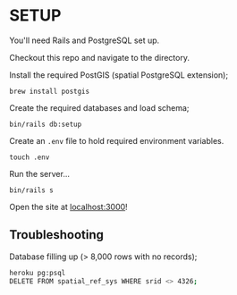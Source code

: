 # SETUP

You'll need Rails and PostgreSQL set up.

Checkout this repo and navigate to the directory.

Install the required PostGIS (spatial PostgreSQL extension);

```
brew install postgis
```

Create the required databases and load schema;

```
bin/rails db:setup
```

Create an `.env` file to hold required environment variables.

```
touch .env
```

Run the server...

```
bin/rails s
```

Open the site at [localhost:3000](http://localhost:3000)!

## Troubleshooting

Database filling up (> 8,000 rows with no records);

```sh
heroku pg:psql
DELETE FROM spatial_ref_sys WHERE srid <> 4326;
```
